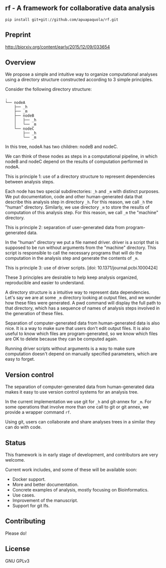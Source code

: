 ## rf - A framework for collaborative data analysis

```
pip install git+git://github.com/apuapaquola/rf.git
```

## Preprint 

 http://biorxiv.org/content/early/2015/12/09/033654
 
## Overview

We propose a simple and intuitive way to organize computational analyses using a directory structure constructed according to 3 simple principles.

Consider the following directory structure:

    .
    └── nodeA
        ├── _h
        ├── _m
        ├── nodeB
        │   ├── _h
        │   └── _m
        └── nodeC
            ├── _h
            └── _m


In this tree, nodeA has two children: nodeB and nodeC.

We can think of these nodes as steps in a computational pipeline, in which nodeB and nodeC depend on the results of computation performed in nodeA.

This is principle 1: use of a directory structure to represent dependencies between analysis steps.

Each node has two special subdirectories: `_h` and `_m` with distinct purposes. We put documentation, code and other human-generated data that describe this analysis step in directory `_h`. For this reason, we call `_h` the "human" directory. Similarly, we use directory `_m` to store the results of computation of this analysis step. For this reason, we call `_m` the "machine" directory.

This is principle 2: separation of user-generated data from program-generated data.

In the "human" directory we put a file named driver. driver is a script that is supposed to be run without arguments from the "machine" directory. This script is responsible to call the necessary programs that will do the computation in the analysis step and generate the contents of `_m`.

This is principle 3: use of driver scripts. [doi: 10.1371/journal.pcbi.1000424]


These 3 principles are desirable to help keep analysis organized, reproducible and easier to understand.

A directory structure is a intuitive way to represent data dependencies. Let's say we are at some `_m` directory looking at output files, and we wonder how these files were generated. A pwd command will display the full path to that directory, which has a sequence of names of analysis steps involved in the generation of these files.

Separation of computer-generated data from human-generated data is also nice. It is a way to make sure that users don't edit output files. It is also useful to know which files are program-generated, so we know which files are OK to delete because they can be computed again.

Running driver scripts without arguments is a way to make sure computation doesn't depend on manually specified parameters, which are easy to forget.



## Version control

The separation of computer-generated data from human-generated data makes it easy to use version control systems for an analysis tree.

In the current implementation we use git for `_h` and git-annex for `_m`. For some operations that involve more than one call to git or git annex, we provide a wrapper command `rf`.

Using git, users can collaborate and share analyses trees in a similar they can do with code.


## Status

This framework is in early stage of development, and contributors are very welcome.


Current work includes, and some of these will be available soon:

* Docker support.
* More and better documentation.
* Concrete examples of analysis, mostly focusing on Bioinformatics.
* Use cases.
* Improvement of the manuscript.
* Support for git lfs.

## Contributing

Please do!

## License

GNU GPLv3
